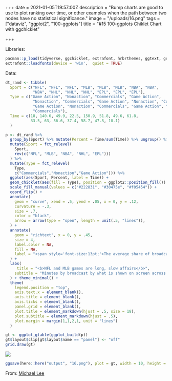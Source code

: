 +++
date = 2021-01-05T19:57:00Z
description = "Bump charts are good to use to plot ranking over time, or other examples when the path between two nodes have no statistical significance."
image = "/uploads/16.png"
tags = ["dataviz", "ggplot2", "100-ggplots"]
title = "#15 100-ggplots Chiklet Chart with ggchicklet"

+++

Libraries:

```r
pacman::p_load(tidyverse, ggchicklet, extrafont, hrbrthemes, ggtext, grid)
extrafont::loadfonts(device = 'win',  quiet = TRUE)
```


Data: 

```r
dt_rand <- tibble(
  Sport = c("NFL", "NFL", "NFL", "MLB", "MLB", "MLB", "NBA", "NBA",
            "NBA", "NHL", "NHL", "NHL", "EPL", "EPL", "EPL"),
  Type = c("Game Action", "Nonaction", "Commercials", "Game Action", 
            "Nonaction", "Commercials", "Game Action", "Nonaction", "Commercials", 
            "Game Action", "Nonaction", "Commercials", "Game Action", "Nonaction", 
            "Commercials"),
  Time = c(18, 140.6, 49.9, 22.5, 150.9, 51.8, 49.6, 61.8,
           33.5, 63, 56.6, 37.4, 58.7, 47.8, 10.1)
  )
```




```r
p <- dt_rand %>% 
  group_by(Sport) %>% mutate(Percent = Time/sum(Time)) %>% ungroup() %>% 
  mutate(Sport = fct_relevel(
    Sport,
    rev(c("NFL", "MLB", "NBA", "NHL", "EPL")))
  ) %>% 
  mutate(Type = fct_relevel(
    Type,
    c("Commercials","Nonaction","Game Action"))) %>% 
  ggplot(aes(Sport, Percent, label = Time)) +
  geom_chicklet(aes(fill = Type), position = ggplot2::position_fill()) +
  scale_fill_manual(values = c("#222831", "#30475e", "#f05454")) +
  coord_flip() +
  annotate(
    geom = "curve", xend = .5, yend = .05, x = 0, y = .12,
    curvature = -.3,
    size = .7,
    color = "black",
    arrow = arrow(type = "open", length = unit(.5, "lines")),
  ) +
  annotate(
    geom = "richtext", x = 0, y = .45, 
    size = 4,
    label.color = NA,
    fill = NA,
    label = "<span style='font-size:13pt;'>The average share of broadcast time showing <strong style='color:#FA759F'>GAME ACTION</strong> is highest in<br>the English Premier League - but there is more total action in an average<br>National Hockey League game, which lasts longer.</span>"
  ) +
  labs(
     title = "<b>NFL and MLB games are long, slow affairs</b>",
    subtitle = "Minutes by broadcast by what is shown on screen across five major men's sports leagues"
  ) + theme_minimal() +
  theme(
    legend.position = "top", 
    axis.text.x = element_blank(),
    axis.title = element_blank(),
    axis.ticks = element_blank(),
    panel.grid = element_blank(),
    plot.title = element_markdown(hjust = .5, size = 18),
    plot.subtitle = element_markdown(hjust = .5),
    plot.margin = margin(1,1,2,1, unit = "lines")
  ) 

gt <- ggplot_gtable(ggplot_build(p))
gt$layout$clip[gt$layout$name == "panel"] <- "off"
grid.draw(gt)

```

![](/uploads/16.png)

```r
ggsave(here::here("output", "16.png"), plot = gt, width = 10, height = 5, type="cairo", dpi = 600)
```


From: [Michael Lee](https://www.mikelee.co/posts/2020-02-08-recreate-fivethirtyeight-chicklet-stacked-bar-chart-in-ggplot2/)